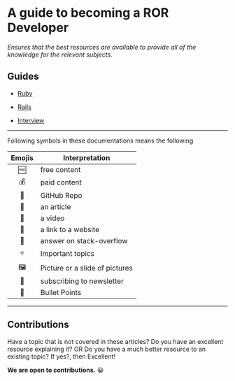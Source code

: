 # A guide to becoming a ROR Developer

_Ensures that the best resources are available to provide all of the knowledge for the relevant subjects._

## Guides

- [Ruby](https://github.com/JuzerShakir/becoming_ruby_on_rails_dev/blob/master/ruby.md)

- [Rails](https://github.com/JuzerShakir/becoming_ruby_on_rails_dev/blob/master/rails.md)

- [Interview](https://github.com/JuzerShakir/becoming_ruby_on_rails_dev/blob/master/interview.md)

---

Following symbols in these documentations means the following

| Emojis | Interpretation                 |
| :----: | ------------------------------ |
|   🆓   | free content                   |
|   💰   | paid content                   |
|   📓   | GitHub Repo                    |
|   📃   | an article                     |
|   🎥   | a video                        |
|   🔖   | a link to a website            |
|   🙋   | answer on stack-overflow       |
|   ⭐   | Important topics               |
|   🖼️   | Picture or a slide of pictures |
|   📧   | subscribing to newsletter      |
|   🔘   | Bullet Points                  |

---

## Contributions

Have a topic that is not covered in these articles? Do you have an excellent resource explaining it? OR Do you have a much better resource to an existing topic? If yes?, then Excellent!

**We are open to contributions.** 😀
